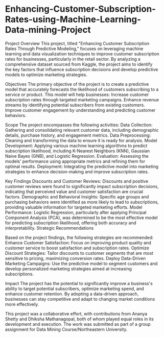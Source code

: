 # Enhancing-Customer-Subscription-Rates-using-Machine-Learning-Data-mining-Project
Project Overview
This project, titled "Enhancing Customer Subscription Rates Through Predictive Modeling," focuses on leveraging machine learning and data visualization techniques to improve customer subscription rates for businesses, particularly in the retail sector. By analyzing a comprehensive dataset sourced from Kaggle, the project aims to identify the key factors that influence subscription decisions and develop predictive models to optimize marketing strategies.

Objectives
The primary objective of the project is to create a predictive model that accurately forecasts the likelihood of customers subscribing to a service or product. This model will help businesses:
Increase customer subscription rates through targeted marketing campaigns.
Enhance revenue streams by identifying potential subscribers from existing customers.
Improve customer engagement by understanding and predicting customer behaviors.

Scope
The project encompasses the following activities:
Data Collection: Gathering and consolidating relevant customer data, including demographic details, purchase history, and engagement metrics.
Data Preprocessing: Cleaning and transforming the data to ensure it is ready for analysis.
Model Development: Applying various machine learning algorithms to predict subscription likelihood, including K-Nearest Neighbors (KNN), Gaussian Naive Bayes (GNB), and Logistic Regression.
Evaluation: Assessing the models' performance using appropriate metrics and refining them for optimal results.
Deployment: Integrating the predictive model into marketing strategies to enhance decision-making and improve subscription rates.

Key Findings
Discounts and Customer Reviews: Discounts and positive customer reviews were found to significantly impact subscription decisions, indicating that perceived value and customer satisfaction are crucial factors.
Demographic and Behavioral Insights: Specific age groups and purchasing behaviors were identified as more likely to lead to subscriptions, providing valuable information for targeted marketing efforts.
Model Performance: Logistic Regression, particularly after applying Principal Component Analysis (PCA), was determined to be the most effective model for predicting subscription likelihood, offering both accuracy and interpretability.
Strategic Recommendations

Based on the project findings, the following strategies are recommended:
Enhance Customer Satisfaction: Focus on improving product quality and customer service to boost satisfaction and subscription rates.
Optimize Discount Strategies: Tailor discounts to customer segments that are most sensitive to pricing, maximizing conversion rates.
Deploy Data-Driven Marketing Campaigns: Use the predictive model to segment customers and develop personalized marketing strategies aimed at increasing subscriptions.

Impact
The project has the potential to significantly improve a business's ability to target potential subscribers, optimize marketing spend, and enhance customer retention. By adopting a data-driven approach, businesses can stay competitive and adapt to changing market conditions more effectively.

This project was a collaborative effort, with contributions from Ananya Shetty and Dhiksha Mathanagopal, both of whom played equal roles in its development and execution. The work was submitted as part of a group assignment for Data Mining Course/Northeastern University.
